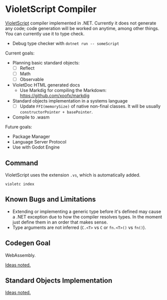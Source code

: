 # VioletScript Compiler

[VioletScript](https://violetscript.github.io) compiler implemented in .NET. Currently it does not generate any code; code generation will be worked on anytime, among other things. You can currently use it to type check.

- Debug type checker with `dotnet run -- someScript`

Current goals:

- Planning basic standard objects:
  - [ ] Reflect
  - [ ] Math
  - [ ] Observable
- VioletDoc HTML generated docs
  - Use Markdig for compiling the Markdown: https://github.com/xoofx/markdig
- Standard objects implementation in a systems language
  - [ ] Update `FFI(memorySize)` of native non-final classes. It will be usually `constructorPointer + basePointer`.
- Compile to .wasm

Future goals:

- Package Manager
- Language Server Protocol
- Use with Godot Engine

## Command

VioletScript uses the extension `.vs`, which is automatically added.

```
violetc index
```

## Known Bugs and Limitations

- Extending or implementing a generic type before it's defined may cause a .NET exception due to how the compiler resolves types. In the moment just define them in an order that makes sense.
- Type arguments are not inferred (`C.<T>` vs `C` or `fn.<T>()` vs `fn()`).

## Codegen Goal

WebAssembly.

[Ideas noted.](./wasm-target.md)

## Standard Objects Implementation

[Ideas noted.](./standard-implementation)